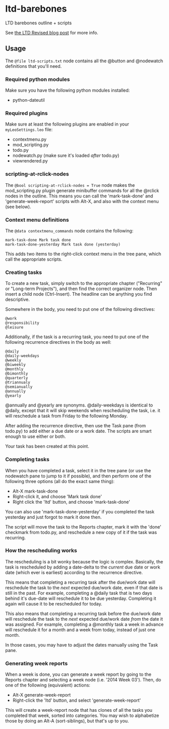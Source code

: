 <!--@+leo-ver=5-thin-->
<!--@+node:peckj.20140123082920.3834: * @file README.md-->
<!--@@language md-->
# ltd-barebones

LTD barebones outline + scripts

See [the LTD Revised blog post](http://blog.suspended-chord.info/2013/11/18/leo-things-done-revised/) for more info.

<!--@+others-->
<!--@+node:peckj.20140123082920.4158: ** Usage-->
## Usage
The `@file ltd-scripts.txt` node contains all the @button and @nodewatch definitions that you'll need.

<!--@+others-->
<!--@+node:peckj.20140123082920.4159: *3* Required python modules-->
### Required python modules
Make sure you have the following python modules installed:

  - python-dateutil
<!--@+node:peckj.20140123082920.4160: *3* Required plugins-->
### Required plugins
Make sure at least the following plugins are enabled in your `myLeoSettings.leo` file:

  - contextmenu.py
  - mod_scripting.py
  - todo.py
  - nodewatch.py (make sure it's loaded *after* todo.py)
  - viewrendered.py
<!--@+node:peckj.20140123082920.4161: *3* scripting-at-rclick-nodes-->
### scripting-at-rclick-nodes
The `@bool scripting-at-rclick-nodes = True` node makes the mod_scripting.py plugin generate minibuffer commands for all the @rclick nodes in the outline.  This means you can call the 'mark-task-done' and 'generate-week-report' scripts with Alt-X, and also with the context menu (see below).
<!--@+node:peckj.20140123082920.4162: *3* Context menu definitions-->
### Context menu definitions
The `@data contextmenu_commands` node contains the following:

    mark-task-done Mark task done
    mark-task-done-yesterday Mark task done (yesterday)

This adds two items to the right-click context menu in the tree pane, which call the appropriate scripts.
<!--@+node:peckj.20140123082920.4163: *3* Creating tasks-->
### Creating tasks
To create a new task, simply switch to the appropriate chapter ("Recurring" or "Long-term Projects"), and then find the correct organizer node.  Then insert a child node (Ctrl-Insert).  The headline can be anything you find descriptive.

Somewhere in the body, you need to put one of the following directives:

    @work
    @responsibility
    @leisure

Additionally, if the task is a recurring task, you need to put one of the following recurrence directives in the body as well:

    @daily
    @daily-weekdays
    @weekly 
    @biweekly
    @monthly
    @bimonthly
    @quarterly
    @triannualy
    @semianually
    @annually
    @yearly

@annually and @yearly are synonyms.  @daily-weekdays is identical to @daily, except that it will skip weekends when rescheduling the task, i.e. it will reschedule a task from Friday to the following Monday.

After adding the recurrence directive, then use the Task pane (from todo.py) to add either a due date or a work date.  The scripts are smart enough to use either or both.

Your task has been created at this point.
<!--@+node:peckj.20140123082920.4164: *3* Completing tasks-->
### Completing tasks
When you have completed a task, select it in the tree pane (or use the nodewatch pane to jump to it if possible), and then perform one of the following three options (all do the exact same thing):

  - Alt-X mark-task-done
  - Right-click it, and choose 'Mark task done'
  - Right click the 'ltd' button, and choose 'mark-task-done'

You can also use 'mark-task-done-yesterday' if you completed the task yesterday and just forgot to mark it done then.

The script will move the task to the Reports chapter, mark it with the 'done' checkmark from todo.py, and reschedule a new copy of it if the task was recurring.
<!--@+node:peckj.20140123082920.4165: *3* How the rescheduling works-->
### How the rescheduling works
The rescheduling is a bit wonky because the logic is complex.  Basically, the task is rescheduled by adding a date-delta to the *current* due date or work date (which ever is earliest) according to the recurrence directive.  

This means that completing a recurring task after the due/work date will reschedule the task to the *next* expected due/work date, even if that date is still in the past.  For example, completing a @daily task that is two days behind it's due-date will reschedule it to be due yesterday.  Completing it again will cause it to be rescheduled for today.

This also means that completing a recurring task before the due/work date will reschedule the task to the *next* expected due/work date *from* the date it was assigned.  For example, completing a @monthly task a week in advance will reschedule it for a month and a week from today, instead of just one month.

In those cases, you may have to adjust the dates manually using the Task pane.
<!--@+node:peckj.20140123082920.4166: *3* Generating week reports-->
### Generating week reports
When a week is done, you can generate a week report by going to the Reports chapter and selecting a week node (i.e. '2014 Week 03').  Then, do one of the following (equivalent) actions:

  - Alt-X generate-week-report
  - Right-click the 'ltd' button, and select 'generate-week-report'
  
This will create a week-report node that has clones of all the tasks you completed that week, sorted into categories.  You may wish to alphabetize those by doing an Alt-A (sort-siblings), but that's up to you.
<!--@-others-->
<!--@-others-->
<!--@-leo-->
